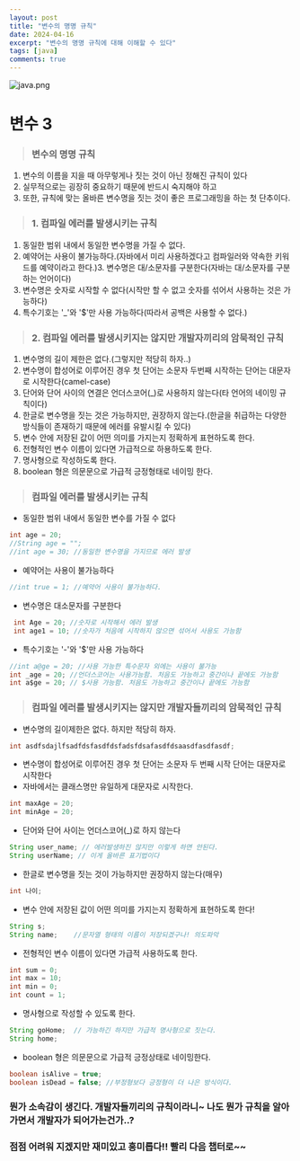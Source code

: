 ```yaml
---
layout: post
title: "변수의 명명 규칙"
date: 2024-04-16
excerpt: "변수의 명명 규칙에 대해 이해할 수 있다"
tags: [java]
comments: true
---
```


![java.png](..%2Fassets%2Fimg%2Fjava.png)

# 변수 3

> ### 변수의 명명 규칙
1. 변수의 이름을 지을 때 아무렇게나 짓는 것이 아닌 정해진 규칙이 있다
2. 실무적으로는 굉장히 중요하기 때문에 반드시 숙지해야 하고
3. 또한, 규칙에 맞는 올바른 변수명을 짓는 것이 좋은 프로그래밍을 하는 첫 단추이다.

> ### 1. 컴파일 에러를 발생시키는 규칙
1. 동일한 범위 내에서 동일한 변수명을 가질 수 없다.
2. 예약어는 사용이 불가능하다.(자바에서 미리 사용하겠다고 컴파일러와 약속한 키워드를 예약이라고 한다.)3.  변수명은 대/소문자를 구분한다(자바는 대/소문자를 구분하는 언어이다)
4. 변수명은 숫자로 시작할 수 없다(시작만 할 수 없고 숫자를 섞어서 사용하는 것은 가능하다)
5. 특수기호는 '_'와 '$'만 사용 가능하다(따라서 공백은 사용할 수 없다.) 

> ### 2. 컴파일 에러를 발생시키지는 않지만 개발자끼리의 암묵적인 규칙 
1. 변수명의 길이 제한은 없다.(그렇지만 적당히 하자..)
2. 변수명이 합성어로 이루어진 경우 첫 단어는 소문자 두번째 시작하는 단어는 대문자로 시작한다(camel-case)
3. 단어와 단어 사이의 연결은 언더스코어(_)로 사용하지 않는다(타 언어의 네이밍 규칙이다)
4. 한글로 변수명을 짓는 것은 가능하지만, 권장하지 않는다.(한글을 취급하는 다양한 방식들이 존재하기 때문에 에러를 유발시킬 수 있다)
5. 변수 안에 저장된 값이 어떤 의미를 가지는지 정확하게 표현하도록 한다.
6. 전형적인 변수 이름이 있다면 가급적으로 하용하도록 한다.
7. 명사형으로 작성하도록 한다.
8. boolean 형은 의문문으로 가급적 긍정형태로 네이밍 한다.

> ### 컴파일 에러를 발생시키는 규칙
- 동일한 범위 내에서 동일한 변수를 가질 수 없다

~~~java
int age = 20;
//String age = "";
//int age = 30; //동일한 변수명을 가지므로 에러 발생
~~~

- 예약어는 사용이 불가능하다

~~~java
//int true = 1; //예약어 사용이 불가능하다.
~~~

- 변수명은 대소문자를 구분한다

~~~java
 int Age = 20; //숫자로 시작해서 에러 발생
 int age1 = 10; //숫자가 처음에 시작하지 않으면 섞어서 사용도 가능함
~~~

- 특수기호는 '-'와 '$'만 사용 가능하다

~~~java
//int a@ge = 20; //사용 가능한 특수문자 외에는 사용이 불가능
int _age = 20; //언더스코어는 사용가능함. 처음도 가능하고 중간이나 끝에도 가능함
int a$ge = 20; // $사용 가능함. 처음도 가능하고 중간이나 끝에도 가능함
~~~

> ### 컴파일 에러를 발생시키지는 않지만 개발자들끼리의 암묵적인 규칙
- 변수명의 길이제한은 없다. 하지만 적당히 하자.

~~~java
int asdfsdajlfsadfdsfasdfdsfadsfdsafasdfdsaasdfasdfasdf;
~~~

- 변수명이 합성어로 이루어진 경우 첫 단어는 소문자 두 번째 시작 단어는 대문자로 시작한다
- 자바에서는 클래스명만 유일하게 대문자로 시작한다.

~~~java
int maxAge = 20;
int minAge = 20;
~~~

- 단어와 단어 사이는 언더스코어(_)로 하지 않는다

~~~java
String user_name; // 에러발생하진 않지만 이렇게 하면 안된다.
String userName; // 이게 올바른 표기법이다
~~~

- 한글로 변수명을 짓는 것이 가능하지만 권장하지 않는다(매우)

~~~java
int 나이;
~~~

- 변수 안에 저장된 값이 어떤 의미를 가지는지 정확하게 표현하도록 한다!

~~~java
String s;
String name;    //문자열 형태의 이름이 저장되겠구나! 의도파악
~~~

- 전형적인 변수 이름이 있다면 가급적 사용하도록 한다.

~~~java
int sum = 0;
int max = 10;
int min = 0;
int count = 1;
~~~

- 명사형으로 작성할 수 있도록 한다.

~~~java
String goHome;  // 가능하긴 하지만 가급적 명사형으로 짓는다.
String home;
~~~

- boolean 형은 의문문으로 가급적 긍정상태로 네이밍한다.

~~~java
boolean isAlive = true;
boolean isDead = false; //부정형보다 긍정형이 더 나은 방식이다.
~~~

### 뭔가 소속감이 생긴다. 개발자들끼리의 규칙이라니~ 나도 뭔가 규칙을 알아가면서 개발자가 되어가는건가..?

### 점점 어려워 지겠지만 재미있고 흥미롭다!! 빨리 다음 챕터로~~
